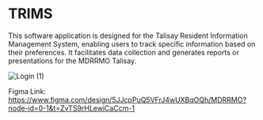 # TRIMS

<p>This software application is designed for the Talisay Resident Information Management System, enabling users to track specific information based on their preferences. It facilitates data collection and generates reports or presentations for the MDRRMO Talisay.</p>

![Login (1)](https://github.com/user-attachments/assets/6a5c14cc-01cb-4f5d-aa6b-352bd41e9a81)


Figma Link:
https://www.figma.com/design/5JJcpPuQ5VFrJ4wUXBqOQh/MDRRMO?node-id=0-1&t=ZvTS9rHLewiCaCcm-1

